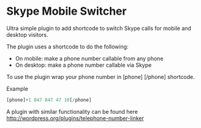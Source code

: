 Skype Mobile Switcher
=====================

Ultra simple plugin to add shortcode to switch Skype calls for mobile and desktop visitors.

The plugin uses a shortcode to do the following:
* On mobile: make a phone number callable from any phone
* On desktop: make a phone number callable via Skype

To use the plugin wrap your phone number in [phone] [/phone] shortcode.

Example
 ```php
[phone]+1 847 847 47 10[/phone]
 ```

A plugin with similar functionality can be found here http://wordpress.org/plugins/telephone-number-linker